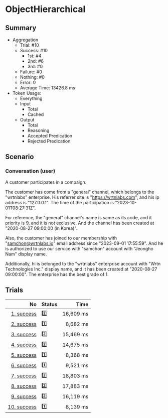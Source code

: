 # ObjectHierarchical
## Summary
  - Aggregation
    - Trial: #10
    - Success: #10
      - 1st: #4
      - 2nd: #6
      - 3rd: #0
    - Failure: #0
    - Nothing: #0
    - Error: 0
    - Average Time: 13426.8 ms
  - Token Usage:
    - Everything
    - Input
      - Total
      - Cached
    - Output
      - Total
      - Reasoning
      - Accepted Predication
      - Rejected Predication

## Scenario
### Conversation (user)
A customer participates in a compaign.

The customer has come from a "general" channel,
which belongs to the "wrtnlabs" enterprise.
His referrer site is "https://wrtnlabs.com",
and his ip address is "127.0.0.1".
The time of the participation is "2023-10-01T08:27:31Z".

For reference, the "general" channel's name is same as its code,
and it priority is 9, and it is not exclusive. And the channel
has been created at "2020-08-27 09:00:00 (in Korea)".

Also, the customer has joined to our membership with
"samchon@wrtnlabs.io" email address since "2023-09-01 17:55:59".
And he is authorized to use our service with "samchon" account
with "Jeongho Nam" display name.

Additionally, hi is belonged to the "wrtnlabs" enterprise account
with "Wrtn Technologies Inc." display name, and it has been created at
"2020-08-27 09:00:00". The enterprise has the best grade of 1.

## Trials
No | Status | Time
---:|:-------|------:
[1. success](./trials/1.success.json) | 2️⃣ | 16,609 ms
[2. success](./trials/2.success.json) | 1️⃣ | 8,682 ms
[3. success](./trials/3.success.json) | 2️⃣ | 15,469 ms
[4. success](./trials/4.success.json) | 2️⃣ | 14,675 ms
[5. success](./trials/5.success.json) | 1️⃣ | 8,368 ms
[6. success](./trials/6.success.json) | 1️⃣ | 9,521 ms
[7. success](./trials/7.success.json) | 2️⃣ | 18,803 ms
[8. success](./trials/8.success.json) | 2️⃣ | 17,883 ms
[9. success](./trials/9.success.json) | 2️⃣ | 16,119 ms
[10. success](./trials/10.success.json) | 1️⃣ | 8,139 ms
